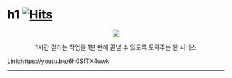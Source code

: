 # h1 [![Hits](https://hits.seeyoufarm.com/api/count/incr/badge.svg?url=https%3A%2F%2Fgithub.com%2FDDak-Dae&count_bg=%2379C83D&title_bg=%23555555&icon=&icon_color=%23E7E7E7&title=hits&edge_flat=false)](https://hits.seeyoufarm.com)            
<p align="center">
  <img src="https://github.com/DDak-Dae/.github/assets/99469068/c4f4e8cb-7103-446f-9f66-78ac598b077d">
</p>
<p align="center">
   1시간 걸리는 작업을 1분 만에 끝낼 수 있도록 도와주는 웹 서비스
</p>
<p>
    Link:https://youtu.be/6h0SfTX4uwk
</p>

* * *

<!--

**Here are some ideas to get you started:**

🙋‍♀️ A short introduction - what is your organization all about?
🌈 Contribution guidelines - how can the community get involved?
👩‍💻 Useful resources - where can the community find your docs? Is there anything else the community should know?
🍿 Fun facts - what does your team eat for breakfast?
🧙 Remember, you can do mighty things with the power of [Markdown](https://docs.github.com/github/writing-on-github/getting-started-with-writing-and-formatting-on-github/basic-writing-and-formatting-syntax)
-->

